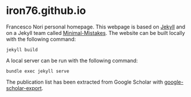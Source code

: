 # iron76.github.io
Francesco Nori personal homepage. This webpage is based on [Jekyll](https://jekyllrb.com/)
and on a Jekyll team called [Minimal-Mistakes](https://mademistakes.com/work/minimal-mistakes-jekyll-theme/).
The website can be built locally with the following command:
```
jekyll build 
```
A local server can be run with the following command:
```
bundle exec jekyll serve
```
The publication list has been extracted from Google Scholar with [google-scholar-export](https://github.com/TWRogers/google-scholar-export).

